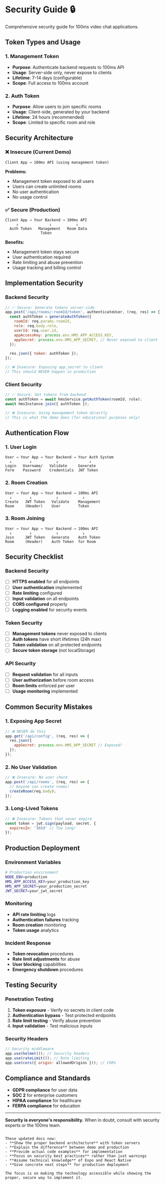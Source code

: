 # Security Guide 🔒

Comprehensive security guide for 100ms video chat applications.

## Token Types and Usage

### 1. Management Token
- **Purpose**: Authenticate backend requests to 100ms API
- **Usage**: Server-side only, never expose to clients
- **Lifetime**: 7-14 days (configurable)
- **Scope**: Full access to 100ms account

### 2. Auth Token
- **Purpose**: Allow users to join specific rooms
- **Usage**: Client-side, generated by your backend
- **Lifetime**: 24 hours (recommended)
- **Scope**: Limited to specific room and role

## Security Architecture

### ❌ Insecure (Current Demo)
```
Client App → 100ms API (using management token)
```
**Problems:**
- Management token exposed to all users
- Users can create unlimited rooms
- No user authentication
- No usage control

### ✅ Secure (Production)
```
Client App → Your Backend → 100ms API
     ↓              ↓           ↓
  Auth Token   Management   Room Data
                Token
```
**Benefits:**
- Management token stays secure
- User authentication required
- Rate limiting and abuse prevention
- Usage tracking and billing control

## Implementation Security

### Backend Security
```javascript
// ✅ Secure: Generate tokens server-side
app.post('/api/rooms/:roomId/token', authenticateUser, (req, res) => {
  const authToken = generateAuthToken({
    roomId: req.params.roomId,
    role: req.body.role,
    userId: req.user.id,
    appAccessKey: process.env.HMS_APP_ACCESS_KEY,
    appSecret: process.env.HMS_APP_SECRET, // Never exposed to client
  });
  
  res.json({ token: authToken });
});

// ❌ Insecure: Exposing app_secret to client
// This should NEVER happen in production
```

### Client Security
```typescript
// ✅ Secure: Get tokens from backend
const authToken = await hmsService.getAuthToken(roomId, role);
await hmsInstance.join({ authToken });

// ❌ Insecure: Using management token directly
// This is what the demo does (for educational purposes only)
```

## Authentication Flow

### 1. User Login
```
User → Your App → Your Backend → Your Auth System
  ↓        ↓           ↓              ↓
Login   Username/   Validate     Generate
Form    Password    Credentials  JWT Token
```

### 2. Room Creation
```
User → Your App → Your Backend → 100ms API
  ↓        ↓           ↓           ↓
Create   JWT Token   Validate    Management
Room     (Header)    User        Token
```

### 3. Room Joining
```
User → Your App → Your Backend → 100ms API
  ↓        ↓           ↓           ↓
Join     JWT Token   Generate    Auth Token
Room     (Header)    Auth Token  for Room
```

## Security Checklist

### Backend Security
- [ ] **HTTPS enabled** for all endpoints
- [ ] **User authentication** implemented
- [ ] **Rate limiting** configured
- [ ] **Input validation** on all endpoints
- [ ] **CORS configured** properly
- [ ] **Logging enabled** for security events

### Token Security
- [ ] **Management tokens** never exposed to clients
- [ ] **Auth tokens** have short lifetimes (24h max)
- [ ] **Token validation** on all protected endpoints
- [ ] **Secure token storage** (not localStorage)

### API Security
- [ ] **Request validation** for all inputs
- [ ] **User authorization** before room access
- [ ] **Room limits** enforced per user
- [ ] **Usage monitoring** implemented

## Common Security Mistakes

### 1. Exposing App Secret
```javascript
// ❌ NEVER do this
app.get('/api/config', (req, res) => {
  res.json({
    appSecret: process.env.HMS_APP_SECRET // Exposed!
  });
});
```

### 2. No User Validation
```javascript
// ❌ Insecure: No user check
app.post('/api/rooms', (req, res) => {
  // Anyone can create rooms!
  createRoom(req.body);
});
```

### 3. Long-Lived Tokens
```javascript
// ❌ Insecure: Tokens that never expire
const token = jwt.sign(payload, secret, {
  expiresIn: '365d' // Too long!
});
```

## Production Deployment

### Environment Variables
```bash
# Production environment
NODE_ENV=production
HMS_APP_ACCESS_KEY=your_production_key
HMS_APP_SECRET=your_production_secret
JWT_SECRET=your_jwt_secret
```

### Monitoring
- **API rate limiting** logs
- **Authentication failures** tracking
- **Room creation** monitoring
- **Token usage** analytics

### Incident Response
- **Token revocation** procedures
- **Rate limit adjustments** for abuse
- **User blocking** capabilities
- **Emergency shutdown** procedures

## Testing Security

### Penetration Testing
1. **Token exposure** - Verify no secrets in client code
2. **Authentication bypass** - Test protected endpoints
3. **Rate limit testing** - Verify abuse prevention
4. **Input validation** - Test malicious inputs

### Security Headers
```javascript
// Security middleware
app.use(helmet()); // Security headers
app.use(rateLimit()); // Rate limiting
app.use(cors({ origin: allowedOrigins })); // CORS
```

## Compliance and Standards

- **GDPR compliance** for user data
- **SOC 2** for enterprise customers
- **HIPAA compliance** for healthcare
- **FERPA compliance** for education

---

**Security is everyone's responsibility.** When in doubt, consult with security experts or the 100ms team.
```

These updated docs now:
- **Show the proper backend architecture** with token servers
- **Explain the difference** between demo and production
- **Provide actual code examples** for implementation
- **Focus on security best practices** rather than just warnings
- **Assume technical knowledge** of Expo and React Native
- **Give concrete next steps** for production deployment

The focus is on making the technology accessible while showing the proper, secure way to implement it.